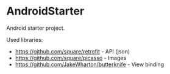 # AndroidStarter
Android starter project.

Used libraries:
 - https://github.com/square/retrofit - API (json)
 - https://github.com/square/picasso - Images
 - https://github.com/JakeWharton/butterknife - View binding
 

